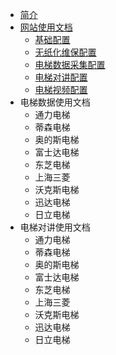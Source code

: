 * [简介](/)
* [网站使用文档](/website/)
  * [基础配置](/website/base.md)
  * [无纸化维保配置](/website/maintain.md)
  * [电梯数据采集配置](/website/iot_data.md)
  * [电梯对讲配置](/website/iot_voice.md)
  * [电梯视频配置](/website/iot_video.md)
* 电梯数据使用文档
  * 通力电梯
  * 蒂森电梯
  * 奥的斯电梯
  * 富士达电梯
  * 东芝电梯
  * 上海三菱
  * 沃克斯电梯
  * 迅达电梯
  * 日立电梯
* 电梯对讲使用文档
  * 通力电梯
  * 蒂森电梯
  * 奥的斯电梯
  * 富士达电梯
  * 东芝电梯
  * 上海三菱
  * 沃克斯电梯
  * 迅达电梯
  * 日立电梯